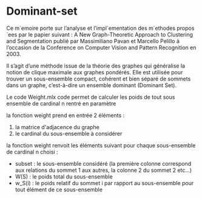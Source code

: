 # Dominant-set

Ce m´emoire porte sur l’analyse et l’impl´ementation des m´ethodes propos´ees par le papier suivant : A New Graph-Theoretic Approach to Clustering and Segmentation publié par Massimiliano Pavan et Marcello Pelillo à l’occasion de la Conference on Computer Vision and Pattern Recognition en 2003.

Il s’agit d’une méthode issue de la théorie des graphes qui généralise la notion de clique maximale aux graphes pondérés. Elle est utilisée pour trouver un sous-ensemble compact, cohérent et bien séparé de sommets dans un graphe, c’est-à-dire un ensemble dominant (Dominant Set).




Le code Weight.mlx code permet de calculer les poids de tout sous ensemble de cardinal n rentré en paramètre

la fonction weight prend en entrée 2 éléments : 
1. la matrice d'adjacence du graphe
2. le cardinal du sous-ensemble à considérer

la fonction weight renvoit les éléments suivant pour chaque sous-ensemble de cardinal n choisi :

- subset : le sous-ensemble considéré (la première colonne correspond aux relations du sommet 1 aux autres, la colonne 2 du sommet 2 etc...)
- W(S) : le poids total du sous-ensemble
- w_S(i) : le poids relatif du sommet i par rapport au sous-ensemble pour tout élément de ce sous-ensemble
